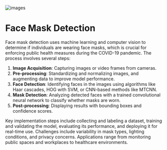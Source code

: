 ![images](https://github.com/In-krusio/Face_Mask_Detection/assets/96350795/c5058b7f-14ea-4037-b7ed-4ac72a50cfc5)
<h1>Face Mask Detection</h1>
Face mask detection uses machine learning and computer vision to determine if individuals are wearing face masks, which is crucial for enforcing public health measures during the COVID-19 pandemic. The process involves several steps:

1. **Image Acquisition**: Capturing images or video frames from cameras.
2. **Pre-processing**: Standardizing and normalizing images, and augmenting data to improve model performance.
3. **Face Detection**: Identifying faces in the images using algorithms like Haar cascades, HOG with SVM, or CNN-based methods like MTCNN.
4. **Mask Detection**: Analyzing detected faces with a trained convolutional neural network to classify whether masks are worn.
5. **Post-processing**: Displaying results with bounding boxes and confidence scores.

Key implementation steps include collecting and labeling a dataset, training and validating the model, evaluating its performance, and deploying it for real-time use. Challenges include variability in mask types, lighting conditions, and privacy concerns. Applications range from monitoring public spaces and workplaces to healthcare environments.
